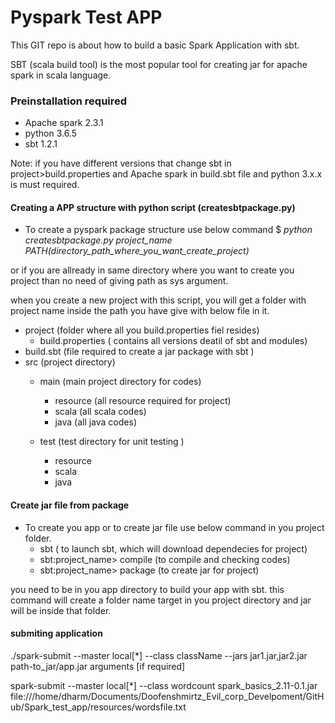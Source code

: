 # Pyspark Test APP 
This GIT repo is about how to build a basic Spark Application with sbt.

SBT (scala build tool) is the most popular tool for creating jar for apache spark in scala language.

### Preinstallation required
* Apache spark 2.3.1
* python 3.6.5
* sbt 1.2.1

Note: if you have different versions that change sbt in project>build.properties and Apache spark in build.sbt file and python 3.x.x is must required. 

#### Creating a APP structure with python script (createsbtpackage.py)
* To create a pyspark package structure use below command
$ *python createsbtpackage.py project_name PATH(directory_path_where_you_want_create_project)*


or if you are allready in same directory where you want to create you project than no need of giving path as sys argument.

when you create a new project with this script, you will get a folder with project name inside the path you have give with below file in it.
* project (folder where all you  build.properties fiel resides)
    * build.properties ( contains all versions deatil of sbt and modules)
* build.sbt (file required to create a jar package with sbt )
* src (project directory)
    * main (main project directory for codes)
        * resource (all resource required for project)
        * scala (all scala codes)
        * java (all java codes)

    * test (test directory for unit testing )
        * resource 
        * scala
        * java


####  Create jar file from package

* To create you app or to create jar file use below command in you project folder.  
    * sbt ( to launch sbt, which will download dependecies for project)
    * sbt:project_name> compile (to compile and checking codes)
    * sbt:project_name> package (to create jar for project)

you need to be in you app directory to build your app with sbt. this command will create a folder name target in you project directory and jar will be inside that folder.


#### submiting application

./spark-submit --master local[*] --class className --jars jar1.jar,jar2.jar path-to_jar/app.jar arguments [if required]

spark-submit --master local[*]  --class wordcount spark_basics_2.11-0.1.jar  file:///home/dharm/Documents/Doofenshmirtz_Evil_corp_Develpoment/GitHub/Spark_test_app/resources/wordsfile.txt
